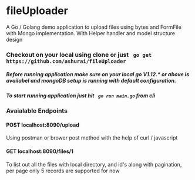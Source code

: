 # fileUploader
A Go / Golang demo application to upload files using bytes and FormFile with Mongo implementation. With Helper handler and model structure design

### Checkout on your local using clone or just ``` go get https://github.com/ashurai/fileUploader```

##### Before running application make sure on your local go V1.12.* or above is availabel and mongoDB setup is running with default configuration.

##### To start running application just hit ``` go run main.go``` from cli

### Avaialable Endpoints 

#### POST localhost:8090/upload
Using postman or brower post method with the help of curl / javascript 

#### GET localhost:8090/files/1
To list out all the files with local directory, and id's along with pagination, per page only 5 records are supported for now

